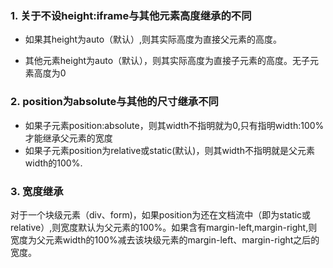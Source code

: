### 1. 关于不设height:iframe与其他元素高度继承的不同
- 如果其height为auto（默认）,则其实际高度为直接父元素的高度。

- 其他元素height为auto（默认），则其实际高度为直接子元素的高度。无子元素高度为0

### 2. position为absolute与其他的尺寸继承不同
- 如果子元素position:absolute，则其width不指明就为0,只有指明width:100%才能继承父元素的宽度
- 如果子元素position为relative或static(默认)，则其width不指明就是父元素width的100%.

### 3. 宽度继承
对于一个块级元素（div、form)，如果position为还在文档流中（即为static或relative）,则宽度默认为父元素的100%。如果含有margin-left,margin-right,则宽度为父元素width的100%减去该块级元素的margin-left、margin-right之后的宽度。
